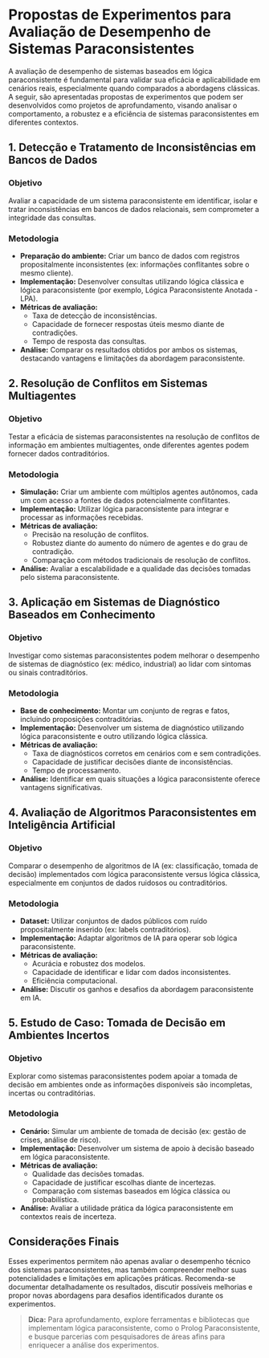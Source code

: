 
# Propostas de Experimentos para Avaliação de Desempenho de Sistemas Paraconsistentes

A avaliação de desempenho de sistemas baseados em lógica paraconsistente é fundamental para validar sua eficácia e aplicabilidade em cenários reais, especialmente quando comparados a abordagens clássicas. A seguir, são apresentadas propostas de experimentos que podem ser desenvolvidos como projetos de aprofundamento, visando analisar o comportamento, a robustez e a eficiência de sistemas paraconsistentes em diferentes contextos.



## 1. **Detecção e Tratamento de Inconsistências em Bancos de Dados**

### Objetivo
Avaliar a capacidade de um sistema paraconsistente em identificar, isolar e tratar inconsistências em bancos de dados relacionais, sem comprometer a integridade das consultas.

### Metodologia
- **Preparação do ambiente:** Criar um banco de dados com registros propositalmente inconsistentes (ex: informações conflitantes sobre o mesmo cliente).
- **Implementação:** Desenvolver consultas utilizando lógica clássica e lógica paraconsistente (por exemplo, Lógica Paraconsistente Anotada - LPA).
- **Métricas de avaliação:** 
  - Taxa de detecção de inconsistências.
  - Capacidade de fornecer respostas úteis mesmo diante de contradições.
  - Tempo de resposta das consultas.
- **Análise:** Comparar os resultados obtidos por ambos os sistemas, destacando vantagens e limitações da abordagem paraconsistente.



## 2. **Resolução de Conflitos em Sistemas Multiagentes**

### Objetivo
Testar a eficácia de sistemas paraconsistentes na resolução de conflitos de informação em ambientes multiagentes, onde diferentes agentes podem fornecer dados contraditórios.

### Metodologia
- **Simulação:** Criar um ambiente com múltiplos agentes autônomos, cada um com acesso a fontes de dados potencialmente conflitantes.
- **Implementação:** Utilizar lógica paraconsistente para integrar e processar as informações recebidas.
- **Métricas de avaliação:**
  - Precisão na resolução de conflitos.
  - Robustez diante do aumento do número de agentes e do grau de contradição.
  - Comparação com métodos tradicionais de resolução de conflitos.
- **Análise:** Avaliar a escalabilidade e a qualidade das decisões tomadas pelo sistema paraconsistente.



## 3. **Aplicação em Sistemas de Diagnóstico Baseados em Conhecimento**

### Objetivo
Investigar como sistemas paraconsistentes podem melhorar o desempenho de sistemas de diagnóstico (ex: médico, industrial) ao lidar com sintomas ou sinais contraditórios.

### Metodologia
- **Base de conhecimento:** Montar um conjunto de regras e fatos, incluindo proposições contraditórias.
- **Implementação:** Desenvolver um sistema de diagnóstico utilizando lógica paraconsistente e outro utilizando lógica clássica.
- **Métricas de avaliação:**
  - Taxa de diagnósticos corretos em cenários com e sem contradições.
  - Capacidade de justificar decisões diante de inconsistências.
  - Tempo de processamento.
- **Análise:** Identificar em quais situações a lógica paraconsistente oferece vantagens significativas.



## 4. **Avaliação de Algoritmos Paraconsistentes em Inteligência Artificial**

### Objetivo
Comparar o desempenho de algoritmos de IA (ex: classificação, tomada de decisão) implementados com lógica paraconsistente versus lógica clássica, especialmente em conjuntos de dados ruidosos ou contraditórios.

### Metodologia
- **Dataset:** Utilizar conjuntos de dados públicos com ruído propositalmente inserido (ex: labels contraditórios).
- **Implementação:** Adaptar algoritmos de IA para operar sob lógica paraconsistente.
- **Métricas de avaliação:**
  - Acurácia e robustez dos modelos.
  - Capacidade de identificar e lidar com dados inconsistentes.
  - Eficiência computacional.
- **Análise:** Discutir os ganhos e desafios da abordagem paraconsistente em IA.



## 5. **Estudo de Caso: Tomada de Decisão em Ambientes Incertos**

### Objetivo
Explorar como sistemas paraconsistentes podem apoiar a tomada de decisão em ambientes onde as informações disponíveis são incompletas, incertas ou contraditórias.

### Metodologia
- **Cenário:** Simular um ambiente de tomada de decisão (ex: gestão de crises, análise de risco).
- **Implementação:** Desenvolver um sistema de apoio à decisão baseado em lógica paraconsistente.
- **Métricas de avaliação:**
  - Qualidade das decisões tomadas.
  - Capacidade de justificar escolhas diante de incertezas.
  - Comparação com sistemas baseados em lógica clássica ou probabilística.
- **Análise:** Avaliar a utilidade prática da lógica paraconsistente em contextos reais de incerteza.



## Considerações Finais

Esses experimentos permitem não apenas avaliar o desempenho técnico dos sistemas paraconsistentes, mas também compreender melhor suas potencialidades e limitações em aplicações práticas. Recomenda-se documentar detalhadamente os resultados, discutir possíveis melhorias e propor novas abordagens para desafios identificados durante os experimentos.

> **Dica:** Para aprofundamento, explore ferramentas e bibliotecas que implementam lógica paraconsistente, como o Prolog Paraconsistente, e busque parcerias com pesquisadores de áreas afins para enriquecer a análise dos experimentos.


